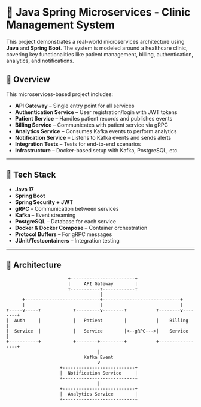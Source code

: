 # 🏥 Java Spring Microservices - Clinic Management System

This project demonstrates a real-world microservices architecture using **Java** and **Spring Boot**. The system is modeled around a healthcare clinic, covering key functionalities like patient management, billing, authentication, analytics, and notifications.

## 🚀 Overview

This microservices-based project includes:

- **API Gateway** – Single entry point for all services
- **Authentication Service** – User registration/login with JWT tokens
- **Patient Service** – Handles patient records and publishes events
- **Billing Service** – Communicates with patient service via gRPC
- **Analytics Service** – Consumes Kafka events to perform analytics
- **Notification Service** – Listens to Kafka events and sends alerts
- **Integration Tests** – Tests for end-to-end scenarios
- **Infrastructure** – Docker-based setup with Kafka, PostgreSQL, etc.

---

## 🧰 Tech Stack

- **Java 17**
- **Spring Boot**
- **Spring Security + JWT**
- **gRPC** – Communication between services
- **Kafka** – Event streaming
- **PostgreSQL** – Database for each service
- **Docker & Docker Compose** – Container orchestration
- **Protocol Buffers** – For gRPC messages
- **JUnit/Testcontainers** – Integration testing

---

## 🧱 Architecture

```text
                       +------------------------+
                       |     API Gateway        |
                       +-----------+------------+
                                   |
      +----------------------------+-----------------------------+
      |                            |                             |
+-----v-----+            +---------v--------+           +--------v--------+
|  Auth     |            |   Patient        |           |    Billing       |
|  Service  |            |   Service        |<--gRPC--->|    Service       |
+-----------+            +--------+---------+           +-----------------+
                                  |
                             Kafka Event
                                  v
                    +---------------------------+
                    |  Notification Service     |
                    +---------------------------+
                                  |
                    +---------------------------+
                    |  Analytics Service        |
                    +---------------------------+
